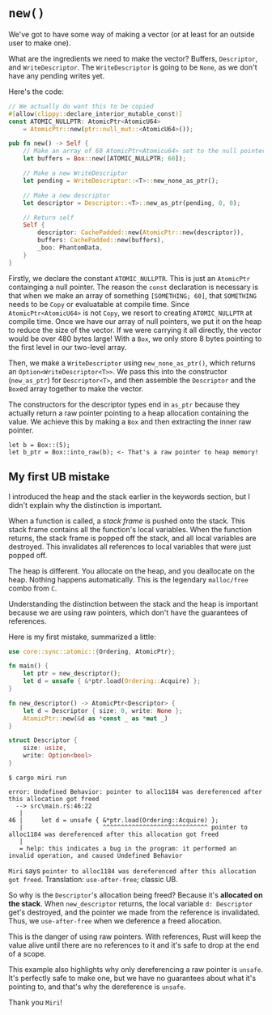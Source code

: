 # `new()`

We've got to have some way of making a vector (or at least for an outside user
to make one).

What are the ingredients we need to make the vector? Buffers, `Descriptor`, and
`WriteDescriptor`. The `WriteDescriptor` is going to be `None`, as we don't have
any pending writes yet.

Here's the code:

```rust
// We actually do want this to be copied
#[allow(clippy::declare_interior_mutable_const)]
const ATOMIC_NULLPTR: AtomicPtr<AtomicU64>
    = AtomicPtr::new(ptr::null_mut::<AtomicU64>());

pub fn new() -> Self {
    // Make an array of 60 AtomicPtr<Atomicu64> set to the null pointer
    let buffers = Box::new([ATOMIC_NULLPTR; 60]);

    // Make a new WriteDescriptor
    let pending = WriteDescriptor::<T>::new_none_as_ptr();

    // Make a new descriptor
    let descriptor = Descriptor::<T>::new_as_ptr(pending, 0, 0);

    // Return self
    Self {
        descriptor: CachePadded::new(AtomicPtr::new(descriptor)),
        buffers: CachePadded::new(buffers),
        _boo: PhantomData,
    }
}

```

Firstly, we declare the constant `ATOMIC_NULLPTR`. This is just an `AtomicPtr`
containging a null pointer. The reason the `const` declaration is necessary is
that when we make an array of something `[SOMETHING; 60]`, that `SOMETHING`
needs to be `Copy` or evaluatable at compile time. Since `AtomicPtr<AtomicU64>`
is not `Copy`, we resort to creating `ATOMIC_NULLPTR` at compile time. Once we
have our array of null pointers, we put it on the heap to reduce the size of the
vector. If we were carrying it all directly, the vector would be over 480 bytes
large! With a `Box`, we only store 8 bytes pointing to the first level in our
two-level array.

Then, we make a `WriteDescriptor` using `new_none_as_ptr()`, which returns an
`Option<WriteDescriptor<T>>`. We pass this into the constructor (`new_as_ptr`)
for `Descriptor<T>`, and then assemble the `Descriptor` and the `Box`ed array
together to make the vector.

The constructors for the descriptor types end in `as_ptr` because they actually
return a raw pointer pointing to a heap allocation containing the value. We
achieve this by making a `Box` and then extracting the inner raw pointer.

```
let b = Box::(5);
let b_ptr = Box::into_raw(b); <- That's a raw pointer to heap memory!
```

## My first UB mistake

I introduced the heap and the stack earlier in the keywords section, but I
didn't explain why the distinction is important.

When a function is called, a _stack frame_ is pushed onto the stack. This stack
frame contains all the function's local variables. When the function returns,
the stack frame is popped off the stack, and all local variables are destroyed.
This invalidates all references to local variables that were just popped off.

The heap is different. You allocate on the heap, and you deallocate on the heap.
Nothing happens automatically. This is the legendary `malloc/free` combo from
`C`.

Understanding the distinction between the stack and the heap is important
because we are using raw pointers, which don't have the guarantees of
references.

Here is my first mistake, summarized a little:

```rust
use core::sync::atomic::{Ordering, AtomicPtr};

fn main() {
    let ptr = new_descriptor();
    let d = unsafe { &*ptr.load(Ordering::Acquire) };
}

fn new_descriptor() -> AtomicPtr<Descriptor> {
    let d = Descriptor { size: 0, write: None };
    AtomicPtr::new(&d as *const _ as *mut _)
}

struct Descriptor {
    size: usize,
    write: Option<bool>
}

```

```
$ cargo miri run
```

```
error: Undefined Behavior: pointer to alloc1184 was dereferenced after this allocation got freed
  --> src\main.rs:46:22
   |
46 |     let d = unsafe { &*ptr.load(Ordering::Acquire) };
   |                      ^^^^^^^^^^^^^^^^^^^^^^^^^^^^^ pointer to alloc1184 was dereferenced after this allocation got freed
   |
   = help: this indicates a bug in the program: it performed an invalid operation, and caused Undefined Behavior
```

`Miri` says
`pointer to alloc1184 was dereferenced after this allocation got freed`.
Translation: `use-after-free`; classic UB.

So why is the `Descriptor`'s allocation being freed? Because it's **allocated on
the stack**. When `new_descriptor` returns, the local variable `d: Descriptor`
get's destroyed, and the pointer we made from the reference is invalidated.
Thus, we `use-after-free` when we deference a freed allocation.

This is the danger of using raw pointers. With references, Rust will keep the
value alive until there are no references to it and it's safe to drop at the end
of a scope.

This example also highlights why only dereferencing a raw pointer is `unsafe`.
It's perfectly safe to make one, but we have no guarantees about what it's
pointing to, and that's why the dereference is `unsafe`.

Thank you `Miri`!
